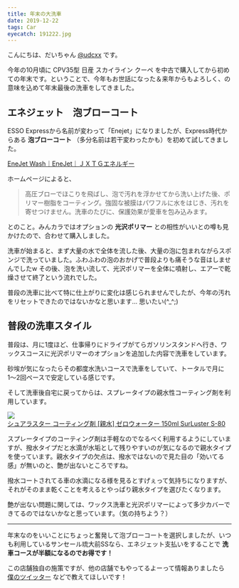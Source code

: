 ```yaml
---
title: 年末の大洗車
date: 2019-12-22
tags: Car
eyecatch: 191222.jpg
---
```


こんにちは、だいちゃん [@udcxx](https://twitter.com/udc_xx) です。

今年の10月頃に CPV35型 日産 スカイライン クーペ を中古で購入してから初めての年末です。ということで、今年もお世話になった＆来年からもよろしく、の意味を込めて年末最後の洗車をしてきました。

## エネジェット　泡ブローコート

ESSO Expressから名前が変わって「Enejet」になりましたが、Express時代からある **泡ブローコート** （多分名前は若干変わったかも）を初めて試してきました。

[EneJet Wash｜EneJet｜ＪＸＴＧエネルギー](https://www.noe.jxtg-group.co.jp/consumer/ss/enejet/enejetwash.html)

ホームページによると、

> 高圧ブローでほこりを飛ばし、泡で汚れを浮かせてから洗い上げた後、ポリマー樹脂をコーティング。強固な被膜はパワフルに水をはじき、汚れを寄せつけません。洗車のたびに、保護効果が愛車を包み込みます。

とのこと。みんカラではオプションの **光沢ポリマー** との相性がいいとの噂も見かけたので、合わせて購入しました。

洗車が始まると、まず大量の水で全体を流した後、大量の泡に包まれながらスポンジで洗っていました。ふわふわの泡のおかげで普段よりも痛そうな音はしませんでしたw その後、泡を洗い流して、光沢ポリマーを全体に噴射し、エアーで乾燥させて終了という流れでした。

普段の洗車に比べて特に仕上がりに変化は感じられませんでしたが、今年の汚れをリセットできたのではないかなと思います... 思いたい(^_^;)

## 普段の洗車スタイル

普段は、月に1度ほど、仕事帰りにドライブがてらガソリンスタンドへ行き、ワックスコースに光沢ポリマーのオプションを追加した内容で洗車をしています。

砂埃が気になったらその都度水洗いコースで洗車をしていて、トータルで月に1〜2回ペースで安定している感じです。

そして洗車後自宅に戻ってからは、スプレータイプの親水性コーティング剤を利用しています。

[![](https://images-fe.ssl-images-amazon.com/images/I/415RLtCuLhL._SL160_.jpg)](http://www.amazon.co.jp/exec/obidos/ASIN/B0043C44BW/tairiku02280e-22/ref=nosim/)     
[シュアラスター コーティング剤 [親水] ゼロウォーター 150ml SurLuster S-80](http://www.amazon.co.jp/exec/obidos/ASIN/B0043C44BW/tairiku02280e-22/ref=nosim/)

スプレータイプのコーティング剤は手軽なのでなるべく利用するようにしていますが、撥水タイプだと水滴が水垢として残りやすいのが気になるので親水タイプを使っています。親水タイプの欠点は、撥水ではないので見た目の「効いてる感」が無いのと、艶が出ないところですね。

撥水コートされてる車の水滴になる様を見るとすげぇって気持ちになりますが、それがそのまま乾くことを考えるとやっぱり親水タイプを選びたくなります。

艶が出ない問題に関しては、ワックス洗車と光沢ポリマーによって多少カバーできてるのではないかなと思っています。（気の持ちよう？）

-----

年末なのをいいことにちょっと奮発して泡ブローコートを選択しましたが、いつも利用しているサンセール琉大前SSなら、エネジェット支払いをすることで **洗車コースが半額になるのでお得です！**

この店舗独自の施策ですが、他の店舗でもやってるよーって情報ありましたら [僕のツイッター](https://twitter.com/udc_xx) などで教えてほしいです！